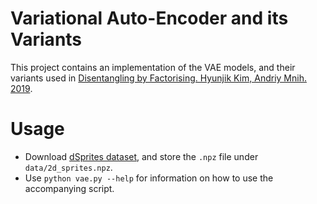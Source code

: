 # Variational Auto-Encoder and its Variants
This project contains an implementation of the VAE models, and their variants used in [Disentangling by Factorising. Hyunjik Kim, Andriy Mnih. 2019](https://arxiv.org/pdf/1802.05983.pdf).

# Usage
- Download [dSprites dataset](https://github.com/deepmind/dsprites-dataset), and store the `.npz` file under `data/2d_sprites.npz`.
- Use `python vae.py --help` for information on how to use the accompanying script.

